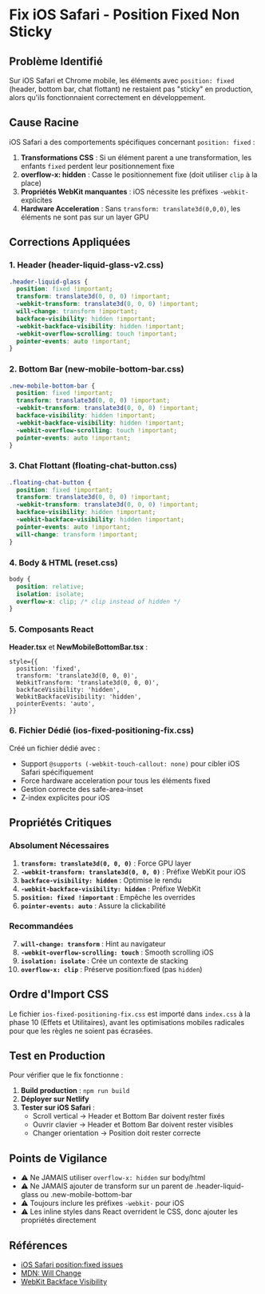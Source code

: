 # Fix iOS Safari - Position Fixed Non Sticky

## Problème Identifié

Sur iOS Safari et Chrome mobile, les éléments avec `position: fixed` (header, bottom bar, chat flottant) ne restaient pas "sticky" en production, alors qu'ils fonctionnaient correctement en développement.

## Cause Racine

iOS Safari a des comportements spécifiques concernant `position: fixed` :

1. **Transformations CSS** : Si un élément parent a une transformation, les enfants `fixed` perdent leur positionnement fixe
2. **overflow-x: hidden** : Casse le positionnement fixe (doit utiliser `clip` à la place)
3. **Propriétés WebKit manquantes** : iOS nécessite les préfixes `-webkit-` explicites
4. **Hardware Acceleration** : Sans `transform: translate3d(0,0,0)`, les éléments ne sont pas sur un layer GPU

## Corrections Appliquées

### 1. Header (header-liquid-glass-v2.css)

```css
.header-liquid-glass {
  position: fixed !important;
  transform: translate3d(0, 0, 0) !important;
  -webkit-transform: translate3d(0, 0, 0) !important;
  will-change: transform !important;
  backface-visibility: hidden !important;
  -webkit-backface-visibility: hidden !important;
  -webkit-overflow-scrolling: touch !important;
  pointer-events: auto !important;
}
```

### 2. Bottom Bar (new-mobile-bottom-bar.css)

```css
.new-mobile-bottom-bar {
  position: fixed !important;
  transform: translate3d(0, 0, 0) !important;
  -webkit-transform: translate3d(0, 0, 0) !important;
  backface-visibility: hidden !important;
  -webkit-backface-visibility: hidden !important;
  -webkit-overflow-scrolling: touch !important;
  pointer-events: auto !important;
}
```

### 3. Chat Flottant (floating-chat-button.css)

```css
.floating-chat-button {
  position: fixed !important;
  transform: translate3d(0, 0, 0) !important;
  -webkit-transform: translate3d(0, 0, 0) !important;
  backface-visibility: hidden !important;
  -webkit-backface-visibility: hidden !important;
  pointer-events: auto !important;
  will-change: transform !important;
}
```

### 4. Body & HTML (reset.css)

```css
body {
  position: relative;
  isolation: isolate;
  overflow-x: clip; /* clip instead of hidden */
}
```

### 5. Composants React

**Header.tsx** et **NewMobileBottomBar.tsx** :
```tsx
style={{
  position: 'fixed',
  transform: 'translate3d(0, 0, 0)',
  WebkitTransform: 'translate3d(0, 0, 0)',
  backfaceVisibility: 'hidden',
  WebkitBackfaceVisibility: 'hidden',
  pointerEvents: 'auto',
}}
```

### 6. Fichier Dédié (ios-fixed-positioning-fix.css)

Créé un fichier dédié avec :
- Support `@supports (-webkit-touch-callout: none)` pour cibler iOS Safari spécifiquement
- Force hardware acceleration pour tous les éléments fixed
- Gestion correcte des safe-area-inset
- Z-index explicites pour iOS

## Propriétés Critiques

### Absolument Nécessaires

1. **`transform: translate3d(0, 0, 0)`** : Force GPU layer
2. **`-webkit-transform: translate3d(0, 0, 0)`** : Préfixe WebKit pour iOS
3. **`backface-visibility: hidden`** : Optimise le rendu
4. **`-webkit-backface-visibility: hidden`** : Préfixe WebKit
5. **`position: fixed !important`** : Empêche les overrides
6. **`pointer-events: auto`** : Assure la clickabilité

### Recommandées

7. **`will-change: transform`** : Hint au navigateur
8. **`-webkit-overflow-scrolling: touch`** : Smooth scrolling iOS
9. **`isolation: isolate`** : Crée un contexte de stacking
10. **`overflow-x: clip`** : Préserve position:fixed (pas `hidden`)

## Ordre d'Import CSS

Le fichier `ios-fixed-positioning-fix.css` est importé dans `index.css` à la phase 10 (Effets et Utilitaires), avant les optimisations mobiles radicales pour que les règles ne soient pas écrasées.

## Test en Production

Pour vérifier que le fix fonctionne :

1. **Build production** : `npm run build`
2. **Déployer sur Netlify**
3. **Tester sur iOS Safari** :
   - Scroll vertical → Header et Bottom Bar doivent rester fixés
   - Ouvrir clavier → Header et Bottom Bar doivent rester visibles
   - Changer orientation → Position doit rester correcte

## Points de Vigilance

- ⚠️ Ne JAMAIS utiliser `overflow-x: hidden` sur body/html
- ⚠️ Ne JAMAIS ajouter de transform sur un parent de .header-liquid-glass ou .new-mobile-bottom-bar
- ⚠️ Toujours inclure les préfixes `-webkit-` pour iOS
- ⚠️ Les inline styles dans React overrident le CSS, donc ajouter les propriétés directement

## Références

- [iOS Safari position:fixed issues](https://stackoverflow.com/questions/24944925/position-fixed-not-working-on-ios)
- [MDN: Will Change](https://developer.mozilla.org/en-US/docs/Web/CSS/will-change)
- [WebKit Backface Visibility](https://developer.mozilla.org/en-US/docs/Web/CSS/backface-visibility)
